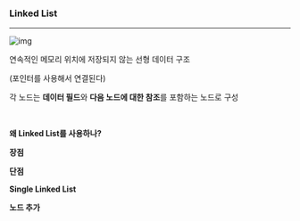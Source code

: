 ### Linked List

---

![img](https://www.geeksforgeeks.org/wp-content/uploads/gq/2013/03/Linkedlist.png)

연속적인 메모리 위치에 저장되지 않는 선형 데이터 구조

(포인터를 사용해서 연결된다)

각 노드는 **데이터 필드**와 **다음 노드에 대한 참조**를 포함하는 노드로 구성

<br/>

**왜 Linked List를 사용하나?**



**장점**



**단점**




**Single Linked List**





**노드 추가**


